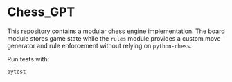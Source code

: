 # Chess_GPT

This repository contains a modular chess engine implementation. The board module
stores game state while the `rules` module provides a custom move generator and
rule enforcement without relying on `python-chess`.

Run tests with:

```bash
pytest
```
